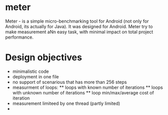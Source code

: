 meter
=====

Meter - is a simple micro-benchmarking tool for Android (not only for Android, its actually for Java). 
It was designed for Android. Meter try to make measurement aNn easy task, with minimal impact on total project performance.

Design objectives
===================

* minimalistic code
* deployment in one file
* no support of scenarious that has more than 256 steps
* measurment of loops:
** loops with known number of iterations
** loops with unknown number of iterations
**  loop min/max/average cost of iteration
* measurement limiteed by one thread (partly limited)
* 
